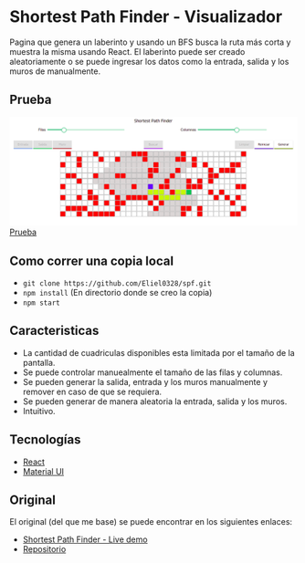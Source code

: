 # Shortest Path Finder - Visualizador

Pagina que genera un laberinto y usando un BFS busca la ruta más corta y muestra la misma usando React. El laberinto puede ser creado aleatoriamente o se puede ingresar los datos como la entrada, salida y los muros de manualmente. 

## Prueba 
![Texto alternativo](/public/Ejemplo.png "Proyecto funcionando")
[Prueba](https://spf-visualizador.netlify.app/)

## Como correr una copia local
- `git clone https://github.com/Eliel0328/spf.git`
- `npm install` (En directorio donde se creo la copia)
- `npm start`

## Caracteristicas 
-   La cantidad de cuadriculas disponibles esta limitada por el tamaño de la pantalla.
-   Se puede controlar manuealmente el tamaño de las filas y columnas.
-   Se pueden generar la salida, entrada y los muros manualmente y remover en caso de que se requiera.
-   Se pueden generar de manera aleatoria la entrada, salida y los muros.
-   Intuitivo.

## Tecnologías 
- [React](https://reactjs.org/) 
- [Material UI](https://material-ui.com/es/)

## Original

El original (del que me base) se puede encontrar en los siguientes enlaces:
-   [Shortest Path Finder - Live demo](https://sadanandpai.github.io/shortest-path-finder/dist/)
-   [Repositorio](https://github.com/sadanandpai/shortest-path-finder)
